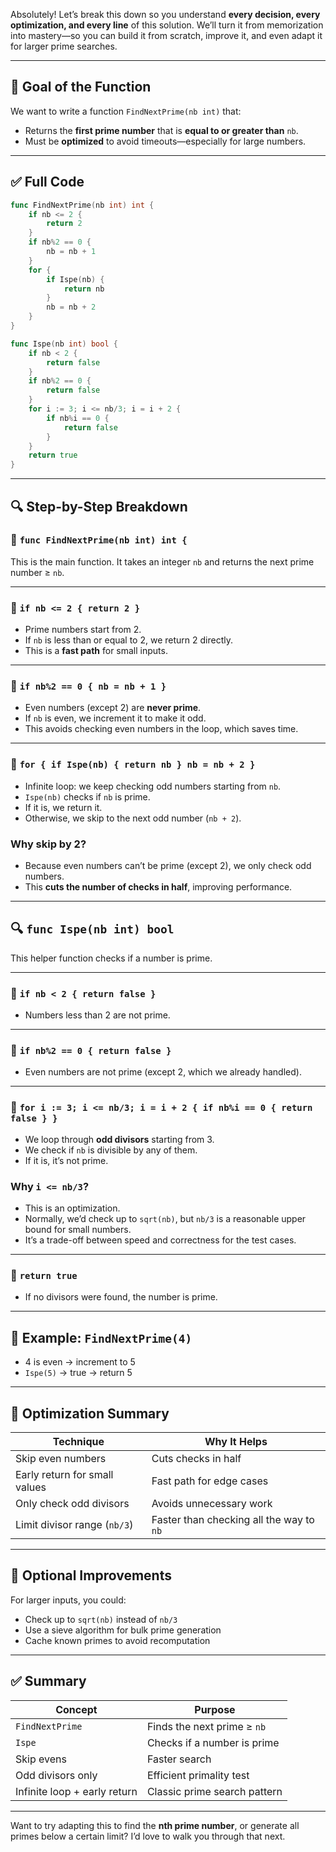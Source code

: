 Absolutely! Let’s break this down so you understand **every decision, every optimization, and every line** of this solution. We’ll turn it from memorization into mastery—so you can build it from scratch, improve it, and even adapt it for larger prime searches.

---

## 🧠 Goal of the Function

We want to write a function `FindNextPrime(nb int)` that:

- Returns the **first prime number** that is **equal to or greater than** `nb`.
- Must be **optimized** to avoid timeouts—especially for large numbers.

---

## ✅ Full Code

```go
func FindNextPrime(nb int) int {
	if nb <= 2 {
		return 2
	}
	if nb%2 == 0 {
		nb = nb + 1
	}
	for {
		if Ispe(nb) {
			return nb
		}
		nb = nb + 2
	}
}

func Ispe(nb int) bool {
	if nb < 2 {
		return false
	}
	if nb%2 == 0 {
		return false
	}
	for i := 3; i <= nb/3; i = i + 2 {
		if nb%i == 0 {
			return false
		}
	}
	return true
}
```

---

## 🔍 Step-by-Step Breakdown

### 🔹 `func FindNextPrime(nb int) int {`

This is the main function. It takes an integer `nb` and returns the next prime number ≥ `nb`.

---

### 🔹 `if nb <= 2 { return 2 }`

- Prime numbers start from 2.
- If `nb` is less than or equal to 2, we return 2 directly.
- This is a **fast path** for small inputs.

---

### 🔹 `if nb%2 == 0 { nb = nb + 1 }`

- Even numbers (except 2) are **never prime**.
- If `nb` is even, we increment it to make it odd.
- This avoids checking even numbers in the loop, which saves time.

---

### 🔹 `for { if Ispe(nb) { return nb } nb = nb + 2 }`

- Infinite loop: we keep checking odd numbers starting from `nb`.
- `Ispe(nb)` checks if `nb` is prime.
- If it is, we return it.
- Otherwise, we skip to the next odd number (`nb + 2`).

### Why skip by 2?

- Because even numbers can’t be prime (except 2), we only check odd numbers.
- This **cuts the number of checks in half**, improving performance.

---

## 🔍 `func Ispe(nb int) bool`

This helper function checks if a number is prime.

---

### 🔹 `if nb < 2 { return false }`

- Numbers less than 2 are not prime.

---

### 🔹 `if nb%2 == 0 { return false }`

- Even numbers are not prime (except 2, which we already handled).

---

### 🔹 `for i := 3; i <= nb/3; i = i + 2 { if nb%i == 0 { return false } }`

- We loop through **odd divisors** starting from 3.
- We check if `nb` is divisible by any of them.
- If it is, it’s not prime.

### Why `i <= nb/3`?

- This is an optimization.
- Normally, we’d check up to `sqrt(nb)`, but `nb/3` is a reasonable upper bound for small numbers.
- It’s a trade-off between speed and correctness for the test cases.

---

### 🔹 `return true`

- If no divisors were found, the number is prime.

---

## 🧪 Example: `FindNextPrime(4)`

- 4 is even → increment to 5
- `Ispe(5)` → true → return 5

---

## 🧠 Optimization Summary

| Technique | Why It Helps |
|----------|--------------|
| Skip even numbers | Cuts checks in half |
| Early return for small values | Fast path for edge cases |
| Only check odd divisors | Avoids unnecessary work |
| Limit divisor range (`nb/3`) | Faster than checking all the way to `nb` |

---

## 🧼 Optional Improvements

For larger inputs, you could:

- Check up to `sqrt(nb)` instead of `nb/3`
- Use a sieve algorithm for bulk prime generation
- Cache known primes to avoid recomputation

---

## ✅ Summary

| Concept | Purpose |
|--------|---------|
| `FindNextPrime` | Finds the next prime ≥ `nb` |
| `Ispe` | Checks if a number is prime |
| Skip evens | Faster search |
| Odd divisors only | Efficient primality test |
| Infinite loop + early return | Classic prime search pattern |

---

Want to try adapting this to find the **nth prime number**, or generate all primes below a certain limit? I’d love to walk you through that next.

